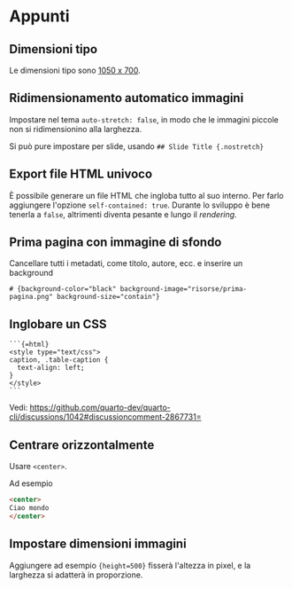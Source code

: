 # Appunti

## Dimensioni tipo

Le dimensioni tipo sono [1050 x 700](https://quarto.org/docs/presentations/revealjs/advanced.html#presentation-size).

## Ridimensionamento automatico immagini

Impostare nel tema `auto-stretch: false`, in modo che le immagini piccole non si ridimensionino alla larghezza.

Si può pure impostare per slide, usando `## Slide Title {.nostretch}`

## Export file HTML univoco

È possibile generare un file HTML che ingloba tutto al suo interno. Per farlo aggiungere l'opzione `self-contained: true`.
Durante lo sviluppo è bene tenerla a `false`, altrimenti diventa pesante e lungo il *rendering*.

## Prima pagina con immagine di sfondo

Cancellare tutti i metadati, come titolo, autore, ecc. e inserire un background

```
# {background-color="black" background-image="risorse/prima-pagina.png" background-size="contain"}
```

## Inglobare un CSS

~~~
```{=html}
<style type="text/css">
caption, .table-caption {
  text-align: left;
}
</style>
```
~~~

Vedi: <https://github.com/quarto-dev/quarto-cli/discussions/1042#discussioncomment-2867731=>


## Centrare orizzontalmente

Usare `<center>`.

Ad esempio

```markdown
<center>
Ciao mondo
</center>
```

## Impostare dimensioni immagini

Aggiungere ad esempio `{height=500}` fisserà l'altezza in pixel, e la larghezza si adatterà in proporzione.
